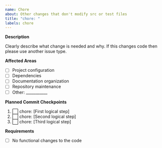 ```yaml
---
name: Chore
about: Other changes that don't modify src or test files
title: "chore: "
labels: chore
---
```


**Description**

Clearly describe what change is needed and why. If this changes code then please use another issue type.

**Affected Areas**
- [ ] Project configuration
- [ ] Dependencies
- [ ] Documentation organization
- [ ] Repository maintenance
- [ ] Other: ___________

**Planned Commit Checkpoints**
1. ⬜ chore: [First logical step]
2. ⬜ chore: [Second logical step]
3. ⬜ chore: [Third logical step]

**Requirements**

- [ ] No functional changes to the code
